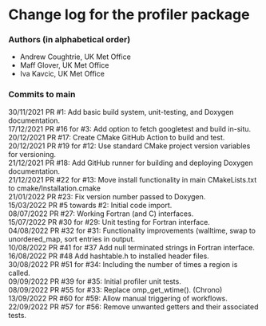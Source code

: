 # Change log for the profiler package #

### Authors (in alphabetical order) ###

* Andrew Coughtrie, UK Met Office
* Maff Glover, UK Met Office
* Iva Kavcic, UK Met Office

### Commits to main ###

30/11/2021 PR #1: Add basic build system, unit-testing, and Doxygen documentation.\
17/12/2021 PR #16 for #3: Add option to fetch googletest and build in-situ.\
20/12/2021 PR #17: Create CMake GitHub Action to build and test. \
20/12/2021 PR #19 for #12: Use standard CMake project version variables for versioning. \
21/12/2021 PR #18: Add GitHub runner for building and deploying Doxygen documentation. \
21/12/2021 PR #22 for #13: Move install functionality in main CMakeLists.txt to cmake/Installation.cmake \
21/01/2022 PR #23: Fix version number passed to Doxygen. \
15/03/2022 PR #5 towards #2: Initial code import. \
08/07/2022 PR #27: Working Fortran (and C) interfaces. \
15/07/2022 PR #30 for #29: Unit testing for Fortran interface. \
04/08/2022 PR #32 for #31: Functionality improvements (walltime, swap to unordered_map, sort entries in output. \
10/08/2022 PR #41 for #37 Add null terminated strings in Fortran interface. \
16/08/2022 PR #48 Add hashtable.h to installed header files. \
30/08/2022 PR #51 for #34: Including the number of times a region is called. \
09/09/2022 PR #39 for #35: Initial profiler unit tests. \
08/09/2022 PR #55 for #33: Replace omp_get_wtime(). (Chrono) \
13/09/2022 PR #60 for #59: Allow manual triggering of workflows. \
22/09/2022 PR #57 for #56: Remove unwanted getters and their associated tests.

